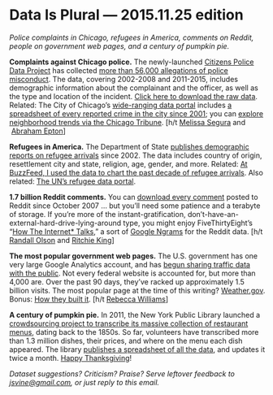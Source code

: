 Data Is Plural — 2015.11.25 edition
===================================

*Police complaints in Chicago, refugees in America, comments on Reddit, people on government web pages, and a century of pumpkin pie.*


__Complaints against Chicago police.__ The newly-launched [Citizens Police Data Project](http://cpdb.co/landing/) has collected [more than 56,000 allegations of police misconduct](http://cpdb.co/#!/data-tools/bVyoBL/citizens-police-data-project). The data, covering 2002-2008 and 2011-2015, includes demographic information about the complainant and the officer, as well as the type and location of the incident. [Click here to download the raw data](http://j.mp/chicagopolicemisconductdata). Related: The City of Chicago’s [wide-ranging data portal](https://data.cityofchicago.org/) includes [a spreadsheet of every reported crime in the city since 2001](https://data.cityofchicago.org/Public-Safety/Crimes-2001-to-present/ijzp-q8t2); you can [explore neighborhood trends via the Chicago Tribune](http://crime.chicagotribune.com/). [h/t [Melissa Segura](https://twitter.com/melissadsegura) and  [Abraham Epton](https://twitter.com/aepton)]


__Refugees in America.__ The Department of State [publishes demographic reports on refugee arrivals](http://www.wrapsnet.org/Reports/InteractiveReporting/tabid/393/Default.aspx) since 2002. The data includes country of origin, resettlement city and state, religion, age, gender, and more. Related: [At BuzzFeed, I used the data to chart the past decade of refugee arrivals](http://www.buzzfeed.com/jsvine/where-us-refugees-come-from-and-go-in-charts). Also related: [The UN’s refugee data portal](http://popstats.unhcr.org/en/overview).


__1.7 billion Reddit comments.__ You can [download every comment](https://www.reddit.com/r/datasets/comments/3bxlg7/i_have_every_publicly_available_reddit_comment/) posted to Reddit since October 2007 … but you’ll need some patience and a terabyte of storage. If you’re more of the instant-gratification, don’t-have-an-external-hard-drive-lying-around type, you might enjoy FiveThirtyEight’s “[How The Internet\* Talks](http://projects.fivethirtyeight.com/reddit-ngram/),” a sort of [Google Ngrams](https://books.google.com/ngrams) for the Reddit data. [h/t [Randall Olson](https://twitter.com/randal_olson/status/667092303392194560) and [Ritchie King](https://twitter.com/RitchieSKing)]


__The most popular government web pages.__ The U.S. government has one very large Google Analytics account, and has [begun sharing traffic data with the public](https://analytics.usa.gov/). Not every federal website is accounted for, but more than 4,000 are. Over the past 90 days, they’ve racked up approximately 1.5 billion visits. The most popular page at the time of this writing? [Weather.gov](http://www.weather.gov/). Bonus: [How they built it](https://18f.gsa.gov/2015/03/19/how-we-built-analytics-usa-gov/). [h/t [Rebecca Williams](https://twitter.com/internetrebecca/status/662102448262238209)]


__A century of pumpkin pie.__ In 2011, the New York Public Library launched a [crowdsourcing project to transcribe its massive collection of restaurant menus](http://menus.nypl.org/), dating back to the 1850s. So far, volunteers have transcribed more than 1.3 million dishes, their prices, and where on the menu each dish appeared. The library [publishes a spreadsheet of all the data](http://menus.nypl.org/data), and updates it twice a month. [Happy Thanksgiving](http://menus.nypl.org/search?utf8=%E2%9C%93&query=%22thanksgiving%2Bturkey%22%2BOR%2B%22thanksgiving%2Bmeal%22%2BOR%2B%22thanksgiving%2Bdinner%22)!


*Dataset suggestions? Criticism? Praise? Serve leftover feedback to <jsvine@gmail.com>, or just reply to this email.*